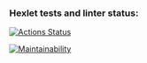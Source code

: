 ### Hexlet tests and linter status:
[![Actions Status](https://github.com/Lodo4ka/frontend-project-lvl1/workflows/hexlet-check/badge.svg)](https://github.com/Lodo4ka/frontend-project-lvl1/actions)

[![Maintainability](https://api.codeclimate.com/v1/badges/a99a88d28ad37a79dbf6/maintainability)](https://codeclimate.com/github/codeclimate/codeclimate/maintainability)